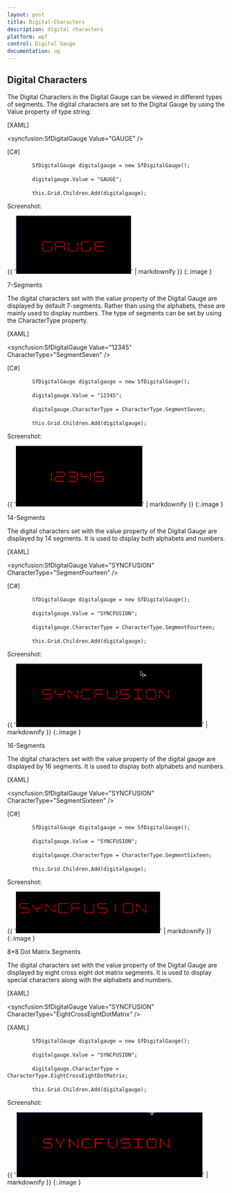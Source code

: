 ```yaml
---
layout: post
title: Digital-Characters
description: digital characters
platform: wpf
control: Digital Gauge 
documentation: ug
---
```


## Digital Characters

The Digital Characters in the Digital Gauge can be viewed in different types of segments. The digital characters are set to the Digital Gauge by using the Value property of type string.



[XAML]

   <syncfusion:SfDigitalGauge Value="GAUGE" />    



[C#]

            SfDigitalGauge digitalgauge = new SfDigitalGauge();

            digitalgauge.Value = "GAUGE";

            this.Grid.Children.Add(digitalgauge);





Screenshot:

{{ '![](Digital-Characters_images/Digital-Characters_img1.png)' | markdownify }}
{:.image }


7-Segments

The digital characters set with the value property of the Digital Gauge are displayed by default 7-segments. Rather than using the alphabets, these are mainly used to display numbers. The type of segments can be set by using the CharacterType property.



[XAML]

<syncfusion:SfDigitalGauge Value="12345"  CharacterType="SegmentSeven" />



[C#]

            SfDigitalGauge digitalgauge = new SfDigitalGauge();

            digitalgauge.Value = "12345";

            digitalgauge.CharacterType = CharacterType.SegmentSeven;

            this.Grid.Children.Add(digitalgauge);



Screenshot:



{{ '![](Digital-Characters_images/Digital-Characters_img2.png)' | markdownify }}
{:.image }




14-Segments

The digital characters set with the value property of the Digital Gauge are displayed by 14 segments. It is used to display both alphabets and numbers. 



[XAML]  

<syncfusion:SfDigitalGauge Value="SYNCFUSION" CharacterType="SegmentFourteen" />



[C#]

            SfDigitalGauge digitalgauge = new SfDigitalGauge();

            digitalgauge.Value = "SYNCFUSION";

            digitalgauge.CharacterType = CharacterType.SegmentFourteen;

            this.Grid.Children.Add(digitalgauge);





Screenshot:



{{ '![](Digital-Characters_images/Digital-Characters_img3.png)' | markdownify }}
{:.image }


16-Segments

The digital characters set with the value property of the digital gauge are displayed by 16 segments. It is used to display both alphabets and numbers. 



[XAML]

  <syncfusion:SfDigitalGauge Value="SYNCFUSION" CharacterType="SegmentSixteen" /> 



[C#]

            SfDigitalGauge digitalgauge = new SfDigitalGauge();

            digitalgauge.Value = "SYNCFUSION";

            digitalgauge.CharacterType = CharacterType.SegmentSixteen;

            this.Grid.Children.Add(digitalgauge);





Screenshot:



{{ '![](Digital-Characters_images/Digital-Characters_img4.png)' | markdownify }}
{:.image }


8*8 Dot Matrix Segments

The digital characters set with the value property of the Digital Gauge are displayed by eight cross eight dot matrix segments. It is used to display special characters along with the alphabets and numbers. 



[XAML]

<syncfusion:SfDigitalGauge Value="SYNCFUSION" CharacterType="EightCrossEightDotMatrix" />



[XAML]  

            SfDigitalGauge digitalgauge = new SfDigitalGauge();

            digitalgauge.Value = "SYNCFUSION";

            digitalgauge.CharacterType = CharacterType.EightCrossEightDotMatrix;

            this.Grid.Children.Add(digitalgauge);





Screenshot:



{{ '![](Digital-Characters_images/Digital-Characters_img5.png)' | markdownify }}
{:.image }


